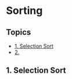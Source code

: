 # Sorting





## Topics
* [1. Selection Sort](#1-Selection-Sort)      
* [2.]()

## 1. Selection Sort    





